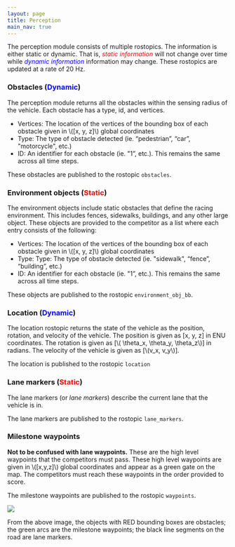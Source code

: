 ```yaml
---
layout: page
title: Perception
main_nav: true
---
```


The perception module consists of multiple rostopics. The information is either static or dynamic. That is, <span style="color:red">*static  information*</span> will not change over time while <span style="color:blue">*dynamic  information*</span> information may change. These rostopics are updated at a rate of 20 Hz.

### Obstacles (<span style="color:blue">Dynamic</span>)
The perception module returns all the obstacles within the sensing radius of the vehicle. Each obstacle has a type, id, and vertices.
- Vertices: The location of the vertices of the bounding box of each obstacle given in \\([x, y, z]\\) global coordinates
- Type: The type of obstacle detected (ie. “pedestrian”, “car”, "motorcycle", etc.)
- ID: An identifier for each obstacle (ie.  "1”, etc.). This remains the same across all time steps.

These obstacles are published to the rostopic `obstacles`.

### Environment objects (<span style="color:red">Static</span>)
The environment objects include static obstacles that define the racing environment. This includes fences, sidewalks, buildings, and any other large object. These objects are provided to the competitor as a list where each entry consists of the following:
- Vertices: The location of the vertices of the bounding box of each obstacle given in \\([x, y, z]\\) global coordinates
- Type: Type: The type of obstacle detected (ie. "sidewalk", “fence”, “building”, etc.)
- ID: An identifier for each obstacle (ie.  "1”, etc.). This remains the same across all time steps.

These objects are published to the rostopic `environment_obj_bb`.

### Location (<span style="color:blue">Dynamic</span>)
The location rostopic returns the state of the vehicle as the position, rotation, and velocity of the vehicle.
The position is given as [x, y, z] in ENU coordinates. The rotation is given as [\\( \theta_x,  \theta_y, \theta_z\\)] in radians. The velocity of the vehicle is given as [\\(v_x, v_y\\)].

The location is published to the rostopic `location`

### Lane markers (<span style="color:red">Static</span>)
The lane markers (or *lane markers*) describe the current lane that the vehicle is in.

The lane markers are published to the rostopic `lane_markers`.

### Milestone waypoints
**Not to be confused with lane waypoints.** These are the high level waypoints that the competitors must pass. These high level waypoints are given in \\([x,y,z]\\) global coordinates and appear as a green gate on the map. The competitors must reach these waypoints in the order provided to score.

The milestone waypoints are published to the rostopic `waypoints`.

<img src="/Race/assets/perception_screenshot.png">

From the above image, the objects with RED bounding boxes are obstacles; the green arcs are the milestone waypoints; the black line segments on the road are lane markers. 
